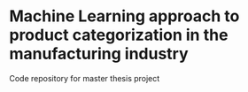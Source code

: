 # Machine Learning approach to product categorization in the manufacturing industry

Code repository for master thesis project
